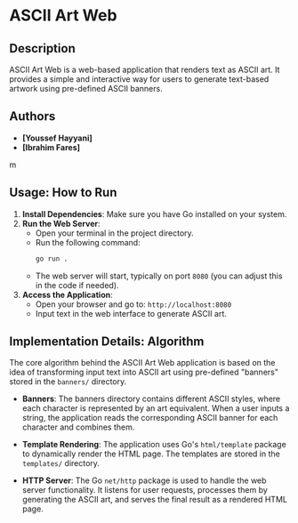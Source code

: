 # ASCII Art Web

## Description
ASCII Art Web is a web-based application that renders text as ASCII art. It provides a simple and interactive way for users to generate text-based artwork using pre-defined ASCII banners.

## Authors
- **[Youssef Hayyani]** 
- **[Ibrahim Fares]** 

m
## Usage: How to Run
1. **Install Dependencies**: Make sure you have Go installed on your system.
2. **Run the Web Server**:
   - Open your terminal in the project directory.
   - Run the following command:
     ```bash
     go run .
     ```
   - The web server will start, typically on port `8080` (you can adjust this in the code if needed).
3. **Access the Application**:
   - Open your browser and go to: `http://localhost:8080`
   - Input text in the web interface to generate ASCII art.
   
## Implementation Details: Algorithm
The core algorithm behind the ASCII Art Web application is based on the idea of transforming input text into ASCII art using pre-defined "banners" stored in the `banners/` directory.

- **Banners**: The banners directory contains different ASCII styles, where each character is represented by an art equivalent. When a user inputs a string, the application reads the corresponding ASCII banner for each character and combines them.
  
- **Template Rendering**: The application uses Go's `html/template` package to dynamically render the HTML page. The templates are stored in the `templates/` directory.

- **HTTP Server**: The Go `net/http` package is used to handle the web server functionality. It listens for user requests, processes them by generating the ASCII art, and serves the final result as a rendered HTML page.

